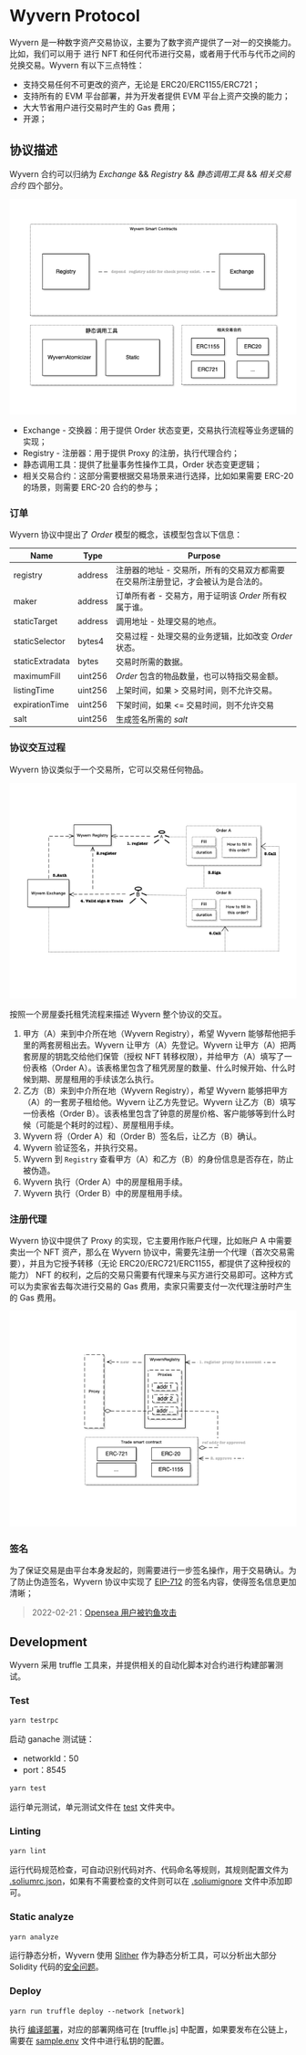 # Wyvern Protocol

Wyvern 是一种数字资产交易协议，主要为了数字资产提供了一对一的交换能力。比如，我们可以用于 进行 NFT 和任何代币进行交易，或者用于代币与代币之间的兑换交易。Wyvern 有以下三点特性：

- 支持交易任何不可更改的资产，无论是 ERC20/ERC1155/ERC721；
- 支持所有的 EVM 平台部署，并为开发者提供 EVM 平台上资产交换的能力；
- 大大节省用户进行交易时产生的 Gas 费用；
- 开源；

## 协议描述

Wyvern 合约可以归纳为 *Exchange* && *Registry* && *静态调用工具* && *相关交易合约* 四个部分。

![](images/01.png)

- Exchange - 交换器：用于提供 Order 状态变更，交易执行流程等业务逻辑的实现；
- Registry - 注册器：用于提供 Proxy 的注册，执行代理合约；
- 静态调用工具：提供了批量事务性操作工具，Order 状态变更逻辑；
- 相关交易合约：这部分需要根据交易场景来进行选择，比如如果需要 ERC-20 的场景，则需要 ERC-20 合约的参与；

### 订单

Wyvern 协议中提出了 *Order* 模型的概念，该模型包含以下信息：

|Name | Type |	Purpose|
|--|--|--|
|registry|	address |	注册器的地址 - 交易所，所有的交易双方都需要在交易所注册登记，才会被认为是合法的。
|maker |	address |	订单所有者 - 交易方，用于证明该 *Order* 所有权属于谁。
|staticTarget |	address |	调用地址 - 处理交易的地点。
|staticSelector |	bytes4 | 交易过程 - 处理交易的业务逻辑，比如改变 *Order* 状态。
|staticExtradata |	bytes |	交易时所需的数据。
|maximumFill |	uint256	| *Order* 包含的物品数量，也可以特指交易金额。
|listingTime |	uint256	| 上架时间，如果 > 交易时间，则不允许交易。
|expirationTime |	uint256	| 下架时间，如果 <= 交易时间，则不允许交易
|salt |	uint256	| 生成签名所需的 *salt*

### 协议交互过程

Wyvern 协议类似于一个交易所，它可以交易任何物品。

![](images/02.png)

按照一个房屋委托租凭流程来描述 Wyvern 整个协议的交互。

1. 甲方（A）来到中介所在地（Wyvern Registry），希望 Wyvern 能够帮他把手里的两套房租出去。Wyvern 让甲方（A）先登记。Wyvern 让甲方（A）把两套房屋的钥匙交给他们保管（授权 NFT 转移权限），并给甲方（A）填写了一份表格（Order A）。该表格里包含了租凭房屋的数量、什么时候开始、什么时候到期、房屋租用的手续该怎么执行。
2. 乙方（B）来到中介所在地（Wyvern Registry），希望 Wyvern 能够把甲方（A）的一套房子租给他。Wyvern 让乙方先登记。Wyvern 让乙方（B）填写一份表格（Order B）。该表格里包含了钟意的房屋价格、客户能够等到什么时候（可能是个耗时的过程）、房屋租用手续。
3. Wyvern 将（Order A）和（Order B）签名后，让乙方（B）确认。
4. Wyvern 验证签名，并执行交易。
5. Wyvern 到 `Registry` 查看甲方（A）和乙方（B）的身份信息是否存在，防止被伪造。
6. Wyvern 执行（Order A）中的房屋租用手续。
7. Wyvern 执行（Order B）中的房屋租用手续。

### 注册代理

Wyvern 协议中提供了 Proxy 的实现，它主要用作账户代理，比如账户 A 中需要卖出一个 NFT 资产，那么在 Wyvern 协议中，需要先注册一个代理（首次交易需要），并且为它授予转移（无论 ERC20/ERC721/ERC1155，都提供了这种授权的能力） NFT 的权利，之后的交易只需要有代理来与买方进行交易即可。这种方式可以为卖家省去每次进行交易的 Gas 费用，卖家只需要支付一次代理注册时产生的 Gas 费用。

![](images/03.png)

### 签名
为了保证交易是由平台本身发起的，则需要进行一步签名操作，用于交易确认。为了防止伪造签名，Wyvern 协议中实现了 [EIP-712](https://github.com/ethereum/EIPs/blob/master/EIPS/eip-712.md) 的签名内容，使得签名信息更加清晰；

> 2022-02-21：[Opensea 用户被钓鱼攻击](https://mirror.xyz/0xFb4c6dF1C62C62fd956546E749821b4a2B4D278b/GlzBs7cI4QWZmy6sIEKKp9XWxeCINDBixHNkFxj1ZTY)

## Development

Wyvern 采用 truffle 工具来，并提供相关的自动化脚本对合约进行构建部署测试。

### Test

```bash
yarn testrpc
```

启动 ganache 测试链：

- networkId：50
- port：8545

```bash
yarn test
```

运行单元测试，单元测试文件在 [test](../test/) 文件夹中。

### Linting

```bash
yarn lint
```

运行代码规范检查，可自动识别代码对齐、代码命名等规则，其规则配置文件为 [.soliumrc.json](../.soliumrc.json)，如果有不需要检查的文件则可以在 [.soliumignore](../.soliumignore) 文件中添加即可。

### Static analyze

```bash
yarn analyze
```

运行静态分析，Wyvern 使用 [Slither](https://github.com/crytic/slither) 作为静态分析工具，可以分析出大部分 Solidity 代码的[安全问题](https://github.com/crytic/slither#detectors)。

### Deploy

```
yarn run truffle deploy --network [network]
```

执行 [编译部署](https://learnblockchain.cn/docs/truffle/getting-started/running-migrations.html)，对应的部署网络可在 [truffle.js] 中配置，如果要发布在公链上，需要在 [sample.env](../sample.env) 文件中进行私钥的配置。